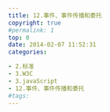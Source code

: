 ```yaml
---
title: 12.事件、事件传播和委托
copyright: true
#permalink: 1
top: 0
date: 2014-02-07 11:52:31
categories:

- 2.标准
- 3.W3C
- 3.javaScript
- 12.事件、事件传播和委托
#tags:
---
```


